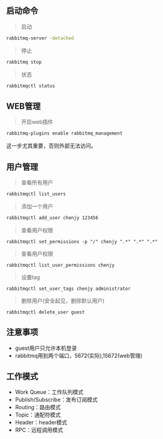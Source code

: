 ## 启动命令

> 启动

```bash
rabbitmq-server -detached
```



> 停止

```bash
rabbitmq stop
```



> 状态

```bash
rabbitmqctl status
```





## WEB管理

> 开启web插件

```bash
rabbitmq-plugins enable rabbitmq_management
```

这一步尤其重要，否则外部无法访问。





## 用户管理

> 查看所有用户

```bash
rabbitmqctl list_users
```



> 添加一个用户

```bash
rabbitmqctl add_user chenjy 123456
```



> 查看用户权限

```
rabbitmqctl set_permissions -p "/" chenjy ".*" ".*" ".*"
```



> 查看用户权限

```
rabbitmqctl list_user_permissions chenjy
```



> 设置tag

```
rabbitmqctl set_user_tags chenjy administrator
```



> 删除用户(安全起见，删除默认用户)

```
rabbitmqctl delete_user guest
```



## 注意事项

+ guest用户只允许本机登录
+ rabbitmq用到两个端口，5672(实际),15672(web管理)



## 工作模式

+ Work Queue：工作队列模式
+ Publish/Subscribe：发布订阅模式
+ Routing：路由模式
+ Topic：通配符模式
+ Header：header模式
+ RPC：远程调用模式